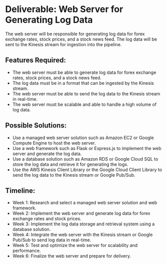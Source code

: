 # Deliverable: Web Server for Generating Log Data  

The web server will be responsible for generating log data for forex exchange rates, stock prices, and a stock news feed. The log data will be sent to the Kinesis stream for ingestion into the pipeline.

## Features Required:  

- The web server must be able to generate log data for forex exchange rates, stock prices, and a stock news feed.
- The log data must be in a format that can be ingested by the Kinesis stream.
- The web server must be able to send the log data to the Kinesis stream in real-time.
- The web server must be scalable and able to handle a high volume of log data.
  

## Possible Solutions: 

- Use a managed web server solution such as Amazon EC2 or Google Compute Engine to host the web server.
- Use a web framework such as Flask or Express.js to implement the web server and generate the log data.
- Use a database solution such as Amazon RDS or Google Cloud SQL to store the log data and retrieve it for generating the logs.
- Use the AWS Kinesis Client Library or the Google Cloud Client Library to send the log data to the Kinesis stream or Google Pub/Sub.  

## Timeline:   

- Week 1: Research and select a managed web server solution and web framework.
- Week 2: Implement the web server and generate log data for forex exchange rates and stock prices.
- Week 3: Implement the log data storage and retrieval system using a database solution.
- Week 4: Integrate the web server with the Kinesis stream or Google Pub/Sub to send log data in real-time.
- Week 5: Test and optimize the web server for scalability and performance.
- Week 6: Finalize the web server and prepare for delivery.